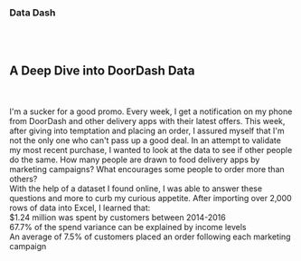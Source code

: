 ### Data Dash
<br><br>
## A Deep Dive into DoorDash Data
<br><br>
I'm a sucker for a good promo. Every week, I get a notification on my phone from DoorDash and other delivery apps with their latest offers. This week, after giving into temptation and placing an order, I assured myself that I'm not the only one who can't pass up a good deal. In an attempt to validate my most recent purchase, I wanted to look at the data to see if other people do the same. How many people are drawn to food delivery apps by marketing campaigns? What encourages some people to order more than others?
<br>
With the help of a dataset I found online, I was able to answer these questions and more to curb my curious appetite. After importing over 2,000 rows of data into Excel, I learned that:
<br>
$1.24 million was spent by customers between 2014-2016
<br>
67.7% of the spend variance can be explained by income levels
<br>
An average of 7.5% of customers placed an order following each marketing campaign
<br>

